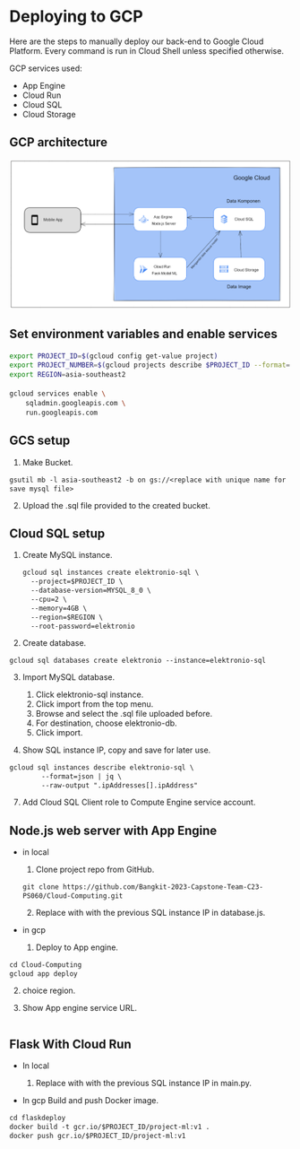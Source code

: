 # Deploying to GCP

Here are the steps to manually deploy our back-end to Google Cloud Platform. Every command is run in Cloud Shell unless specified otherwise.

GCP services used:
- App Engine
- Cloud Run
- Cloud SQL
- Cloud Storage

## GCP architecture

![gambar GCP architecture](gcp-architecture.png)
  
## Set environment variables and enable services

```bash
export PROJECT_ID=$(gcloud config get-value project)
export PROJECT_NUMBER=$(gcloud projects describe $PROJECT_ID --format='value(projectNumber)')
export REGION=asia-southeast2

gcloud services enable \
    sqladmin.googleapis.com \
    run.googleapis.com 
```

## GCS setup

1. Make Bucket.

```
gsutil mb -l asia-southeast2 -b on gs://<replace with unique name for save mysql file>
```

2. Upload the .sql file provided to the created bucket.
 
## Cloud SQL setup

1. Create MySQL instance.

   ```
   gcloud sql instances create elektronio-sql \
     --project=$PROJECT_ID \
     --database-version=MYSQL_8_0 \
     --cpu=2 \
     --memory=4GB \
     --region=$REGION \
     --root-password=elektronio
   
3. Create database.

```
gcloud sql databases create elektronio --instance=elektronio-sql
```

3. Import MySQL database.
 
     1. Click elektronio-sql instance.
     2. Click import from the top menu.
     3. Browse and select the .sql file uploaded before.
     4. For destination, choose elektronio-db.
     5. Click import.
        
5. Show SQL instance IP, copy and save for later use.
```
gcloud sql instances describe elektronio-sql \
        --format=json | jq \
        --raw-output ".ipAddresses[].ipAddress"
```

7. Add Cloud SQL Client role to Compute Engine service account.
   
## Node.js web server with App Engine

- in local

    1. Clone project repo from GitHub.

    ```
    git clone https://github.com/Bangkit-2023-Capstone-Team-C23-PS060/Cloud-Computing.git
    ```
       
    2. Replace <public ip instance sql> with with the previous SQL instance IP in database.js.
  

- in gcp

  1. Deploy to App engine.
  
```
cd Cloud-Computing
gcloud app deploy 
```

  2. choice region.

  3. Show App engine service URL.

```

```

## Flask With Cloud Run

- In local

  1. Replace <public ip instance sql> with with the previous SQL instance IP in main.py.
  
- In gcp
Build and push Docker image.
```
cd flaskdeploy
docker build -t gcr.io/$PROJECT_ID/project-ml:v1 .
docker push gcr.io/$PROJECT_ID/project-ml:v1
```
